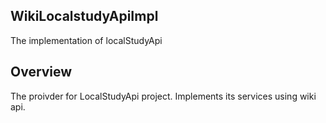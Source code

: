 ## WikiLocalstudyApiImpl
The implementation of localStudyApi

## Overview
The proivder for LocalStudyApi project. Implements its services using wiki api.

